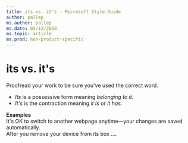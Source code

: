 ```yaml
---
title: its vs. it's - Microsoft Style Guide
author: pallep
ms.author: pallep
ms.date: 03/12/2018
ms.topic: article
ms.prod: non-product-specific
---
```


# its vs. it's

Proofread your work to be sure you've used the correct word. 

  - *Its* is a possessive form meaning *belonging to it.*
  - *It's* is the contraction meaning *it is* or *it has.*

**Examples**  
It's OK to switch to another webpage anytime—your changes are saved automatically.   
After you remove your device from its box ....
